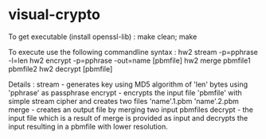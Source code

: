 # visual-crypto

To get executable (install openssl-lib) : make clean; make

To execute use the following commandline syntax : 
   hw2 stream -p=pphrase -l=len
   hw2 encrypt -p=pphrase -out=name [pbmfile]
   hw2 merge pbmfile1 pbmfile2
   hw2 decrypt [pbmfile]

Details :
   stream - generates key using MD5 algorithm of 'len' bytes using 'pphrase' as passphrase
   encrypt - encrypts the input file 'pbmfile' with simple stream cipher and creates two files 'name'.1.pbm 'name'.2.pbm
   merge - creates an output file by merging two input pbmfiles
   decrypt - the input file which is a result of merge is provided as input and decrypts the input resulting in a pbmfile with lower resolution.
